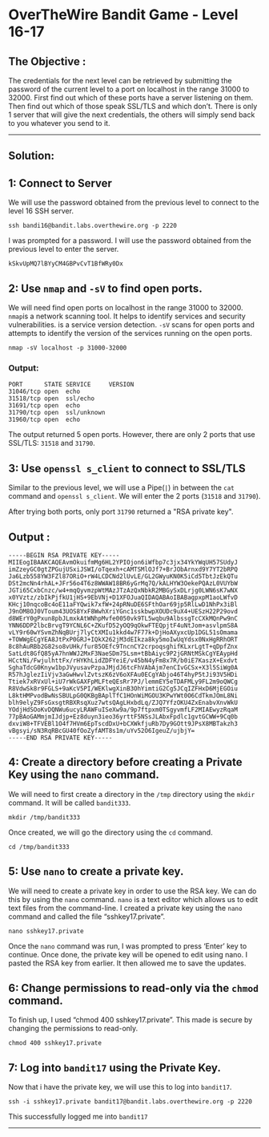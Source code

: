 # OverTheWire Bandit Game - Level 16-17

## The Objective : 
The credentials for the next level can be retrieved by submitting the password of the current level to a port on localhost in the range 31000 to 32000. First find out which of these ports have a server listening on them. Then find out which of those speak SSL/TLS and which don’t. There is only 1 server that will give the next credentials, the others will simply send back to you whatever you send to it.

---

## Solution:

## 1: Connect to Server
We will use the password obtained from the previous level to connect to the level 16 SSH server.

```
ssh bandi16@bandit.labs.overthewire.org -p 2220
```

I was prompted for a password. I will use the password obtained from the previous level to enter the server.

```
kSkvUpMQ7lBYyCM4GBPvCvT1BfWRy0Dx
```

## 2: Use `nmap` and `-sV` to find open ports.
We will need find open ports on localhost in the range 31000 to 32000. `nmap`is a network scanning tool. It helps to identify services and security vulnerabilities. is a service version detection. `-sV` scans for open ports and attempts to identify the version of the services running on the open ports. 

```
nmap -sV localhost -p 31000-32000
```

### Output: 
```
PORT      STATE SERVICE     VERSION
31046/tcp open  echo
31518/tcp open  ssl/echo
31691/tcp open  echo
31790/tcp open  ssl/unknown
31960/tcp open  echo

```

The output returned 5 open ports. However, there are only 2 ports that use SSL/TLS: `31518` and `31790`.

## 3: Use `openssl s_client` to connect to SSL/TLS
Similar to the previous level, we will use a Pipe(`|`) in between the `cat` command and `openssl s_client`. We will enter the 2 ports (`31518` and `31790`).

After trying both ports, only port `31790` returned a "RSA private key".

## Output :
```
-----BEGIN RSA PRIVATE KEY-----
MIIEogIBAAKCAQEAvmOkuifmMg6HL2YPIOjon6iWfbp7c3jx34YkYWqUH57SUdyJ
imZzeyGC0gtZPGujUSxiJSWI/oTqexh+cAMTSMlOJf7+BrJObArnxd9Y7YT2bRPQ
Ja6Lzb558YW3FZl87ORiO+rW4LCDCNd2lUvLE/GL2GWyuKN0K5iCd5TbtJzEkQTu
DSt2mcNn4rhAL+JFr56o4T6z8WWAW18BR6yGrMq7Q/kALHYW3OekePQAzL0VUYbW
JGTi65CxbCnzc/w4+mqQyvmzpWtMAzJTzAzQxNbkR2MBGySxDLrjg0LWN6sK7wNX
x0YVztz/zbIkPjfkU1jHS+9EbVNj+D1XFOJuaQIDAQABAoIBABagpxpM1aoLWfvD
KHcj10nqcoBc4oE11aFYQwik7xfW+24pRNuDE6SFthOar69jp5RlLwD1NhPx3iBl
J9nOM8OJ0VToum43UOS8YxF8WwhXriYGnc1sskbwpXOUDc9uX4+UESzH22P29ovd
d8WErY0gPxun8pbJLmxkAtWNhpMvfe0050vk9TL5wqbu9AlbssgTcCXkMQnPw9nC
YNN6DDP2lbcBrvgT9YCNL6C+ZKufD52yOQ9qOkwFTEQpjtF4uNtJom+asvlpmS8A
vLY9r60wYSvmZhNqBUrj7lyCtXMIu1kkd4w7F77k+DjHoAXyxcUp1DGL51sOmama
+TOWWgECgYEA8JtPxP0GRJ+IQkX262jM3dEIkza8ky5moIwUqYdsx0NxHgRRhORT
8c8hAuRBb2G82so8vUHk/fur85OEfc9TncnCY2crpoqsghifKLxrLgtT+qDpfZnx
SatLdt8GfQ85yA7hnWWJ2MxF3NaeSDm75Lsm+tBbAiyc9P2jGRNtMSkCgYEAypHd
HCctNi/FwjulhttFx/rHYKhLidZDFYeiE/v45bN4yFm8x7R/b0iE7KaszX+Exdvt
SghaTdcG0Knyw1bpJVyusavPzpaJMjdJ6tcFhVAbAjm7enCIvGCSx+X3l5SiWg0A
R57hJglezIiVjv3aGwHwvlZvtszK6zV6oXFAu0ECgYAbjo46T4hyP5tJi93V5HDi
Ttiek7xRVxUl+iU7rWkGAXFpMLFteQEsRr7PJ/lemmEY5eTDAFMLy9FL2m9oQWCg
R8VdwSk8r9FGLS+9aKcV5PI/WEKlwgXinB3OhYimtiG2Cg5JCqIZFHxD6MjEGOiu
L8ktHMPvodBwNsSBULpG0QKBgBAplTfC1HOnWiMGOU3KPwYWt0O6CdTkmJOmL8Ni
blh9elyZ9FsGxsgtRBXRsqXuz7wtsQAgLHxbdLq/ZJQ7YfzOKU4ZxEnabvXnvWkU
YOdjHdSOoKvDQNWu6ucyLRAWFuISeXw9a/9p7ftpxm0TSgyvmfLF2MIAEwyzRqaM
77pBAoGAMmjmIJdjp+Ez8duyn3ieo36yrttF5NSsJLAbxFpdlc1gvtGCWW+9Cq0b
dxviW8+TFVEBl1O4f7HVm6EpTscdDxU+bCXWkfjuRb7Dy9GOtt9JPsX8MBTakzh3
vBgsyi/sN3RqRBcGU40fOoZyfAMT8s1m/uYv52O6IgeuZ/ujbjY=
-----END RSA PRIVATE KEY-----
```

## 4: Create a directory before creating a Private Key using the `nano` command.
We will need to first create a directory in the `/tmp` directory using the `mkdir` command. It will be called `bandit333`.

```
mkdir /tmp/bandit333
```

Once created, we will go the directory using the `cd` command.

```
cd /tmp/bandit333
```

## 5: Use `nano` to create a private key.
We will need to create a private key in order to use the RSA key. We can do this by using the `nano` command. 
`nano` is a text editor which allows us to edit text files from the command-line.  I created a private key using the `nano` command and called the file “sshkey17.private”.

```
nano sshkey17.private
```

Once the `nano` command was run, I was prompted to press ‘Enter’ key to continue. Once done, the private key will be opened to edit using nano. I pasted the RSA key from earlier. It then allowed me to save the updates. 

## 6: Change permissions to read-only via the `chmod` command.
To finish up, I used “chmod 400 sshkey17.private”. This made is secure by changing the permissions to read-only. 
```
chmod 400 sshkey17.private
```

## 7: Log into `bandit17` using the Private Key.
Now that i have the private key, we will use this to log into `bandit17`.
```
ssh -i sshkey17.private bandit17@bandit.labs.overthewire.org -p 2220
```
This successfully logged me into `bandit17`

---



